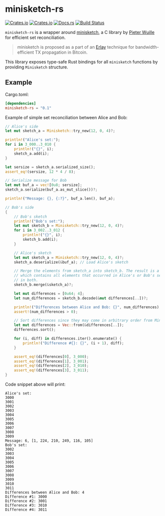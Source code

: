 # minisketch-rs

[![Crates.io](https://img.shields.io/crates/v/minisketch-rs.svg)](https://crates.io/crates/minisketch-rs)
[![Crates.io](https://img.shields.io/crates/d/minisketch-rs.svg)](https://crates.io/crates/minisketch-rs)
[![Docs.rs](https://docs.rs/minisketch-rs/badge.svg)](https://docs.rs/minisketch-rs/0.1.0/minisketch_rs/)
[![Build Status](https://travis-ci.com/eupn/minisketch-rs.svg?branch=master)](https://travis-ci.com/eupn/minisketch-rs)

`minisketch-rs` is a wrapper around [minisketch](https://github.com/sipa/minisketch),
a C library by [Pieter Wuille](https://github.com/sipa) for efficient set reconciliation.

> minisketch is proposed as a part of an [Erlay](https://arxiv.org/abs/1905.10518) technique for bandwidth-efficient TX propagation in Bitcoin.

This library exposes type-safe Rust bindings for all `minisketch` functions by providing `Minisketch` structure.

## Example

Cargo.toml:
```toml
[dependencies]
minisketch-rs = "0.1"
```

Example of simple set reconciliation between Alice and Bob:
```rust
// Alice's side
let mut sketch_a = Minisketch::try_new(12, 0, 4)?;

println!("Alice's set:");
for i in 3_000..3_010 {
    println!("{}", i);
    sketch_a.add(i);
}

let sersize = sketch_a.serialized_size();
assert_eq!(sersize, 12 * 4 / 8);

// Serialize message for Bob
let mut buf_a = vec![0u8; sersize];
sketch_a.serialize(buf_a.as_mut_slice())?;

println!("Message: {}, {:?}", buf_a.len(), buf_a);

// Bob's side
{
    // Bob's sketch
    println!("Bob's set:");
    let mut sketch_b = Minisketch::try_new(12, 0, 4)?;
    for i in 3_002..3_012 {
        println!("{}", i);
        sketch_b.add(i);
    }

    // Alice's sketch
    let mut sketch_a = Minisketch::try_new(12, 0, 4)?;
    sketch_a.deserialize(&buf_a); // Load Alice's sketch

    // Merge the elements from sketch_a into sketch_b. The result is a sketch_b
    // which contains all elements that occurred in Alice's or Bob's sets, but not
    // in both.
    sketch_b.merge(&sketch_a)?;

    let mut differences = [0u64; 4];
    let num_differences = sketch_b.decode(&mut differences[..])?;

    println!("Differences between Alice and Bob: {}", num_differences);
    assert!(num_differences > 0);

    // Sort differences since they may come in arbitrary order from Minisketch::decode()
    let mut differences = Vec::from(&differences[..]);
    differences.sort();

    for (i, diff) in differences.iter().enumerate() {
        println!("Difference #{}: {}", (i + 1), diff);
    }

    assert_eq!(differences[0], 3_000);
    assert_eq!(differences[1], 3_001);
    assert_eq!(differences[2], 3_010);
    assert_eq!(differences[3], 3_011);
}
```

Code snippet above will print:

```
Alice's set:
3000
3001
3002
3003
3004
3005
3006
3007
3008
3009
Message: 6, [1, 224, 210, 249, 116, 105]
Bob's set:
3002
3003
3004
3005
3006
3007
3008
3009
3010
3011
Differences between Alice and Bob: 4
Difference #1: 3000
Difference #2: 3001
Difference #3: 3010
Difference #4: 3011
```
